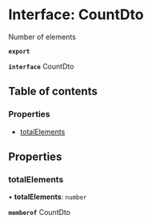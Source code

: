 # Interface: CountDto

Number of elements

**`export`**

**`interface`** CountDto

## Table of contents

### Properties

- [totalElements](CountDto.md#totalelements)

## Properties

### totalElements

• **totalElements**: `number`

**`memberof`** CountDto
